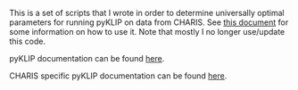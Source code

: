 This is a set of scripts that I wrote in order to determine universally optimal parameters for running pyKLIP on data from CHARIS. See [this document](https://docs.google.com/document/d/1yX0l96IZs1IxxKCRmriVSAQM3KFGF9U1-FnpJXhcLXo/edit?usp=sharing) for some information on how to use it. Note that mostly I no longer use/update this code.

pyKLIP documentation can be found [here](pyklip.readthedocs.io).

CHARIS specific pyKLIP documentation can be found [here](https://bitbucket.org/pyKLIP/pyklip/src/master/docs/source/instruments/CHARIS.rst).
